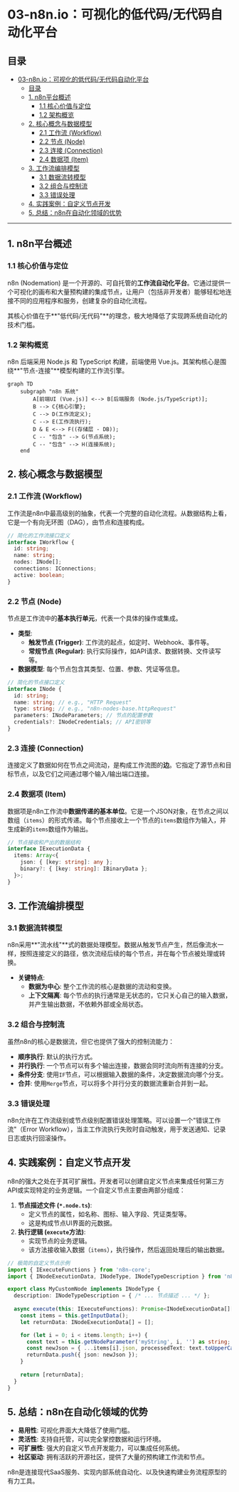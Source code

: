 # 03-n8n.io：可视化的低代码/无代码自动化平台

## 目录

- [03-n8n.io：可视化的低代码/无代码自动化平台](#03-n8nio可视化的低代码无代码自动化平台)
  - [目录](#目录)
  - [1. n8n平台概述](#1-n8n平台概述)
    - [1.1 核心价值与定位](#11-核心价值与定位)
    - [1.2 架构概览](#12-架构概览)
  - [2. 核心概念与数据模型](#2-核心概念与数据模型)
    - [2.1 工作流 (Workflow)](#21-工作流-workflow)
    - [2.2 节点 (Node)](#22-节点-node)
    - [2.3 连接 (Connection)](#23-连接-connection)
    - [2.4 数据项 (Item)](#24-数据项-item)
  - [3. 工作流编排模型](#3-工作流编排模型)
    - [3.1 数据流转模型](#31-数据流转模型)
    - [3.2 组合与控制流](#32-组合与控制流)
    - [3.3 错误处理](#33-错误处理)
  - [4. 实践案例：自定义节点开发](#4-实践案例自定义节点开发)
  - [5. 总结：n8n在自动化领域的优势](#5-总结n8n在自动化领域的优势)

---

## 1. n8n平台概述

### 1.1 核心价值与定位

n8n (Nodemation) 是一个开源的、可自托管的**工作流自动化平台**。它通过提供一个可视化的画布和大量预构建的集成节点，让用户（包括非开发者）能够轻松地连接不同的应用程序和服务，创建复杂的自动化流程。

其核心价值在于**"低代码/无代码"**的理念，极大地降低了实现跨系统自动化的技术门槛。

### 1.2 架构概览

n8n 后端采用 Node.js 和 TypeScript 构建，前端使用 Vue.js。其架构核心是围绕**"节点-连接"**模型构建的工作流引擎。

```mermaid
graph TD
    subgraph "n8n 系统"
        A[前端UI (Vue.js)] <--> B[后端服务 (Node.js/TypeScript)];
        B --> C{核心引擎};
        C --> D(工作流定义);
        C --> E(工作流执行);
        D & E <--> F((存储层 - DB));
        C -- "包含" --> G(节点系统);
        C -- "包含" --> H(连接系统);
    end
```

## 2. 核心概念与数据模型

### 2.1 工作流 (Workflow)

工作流是n8n中最高级别的抽象，代表一个完整的自动化流程。从数据结构上看，它是一个有向无环图（DAG），由节点和连接构成。

```typescript
// 简化的工作流接口定义
interface IWorkflow {
  id: string;
  name: string;
  nodes: INode[];
  connections: IConnections;
  active: boolean;
}
```

### 2.2 节点 (Node)

节点是工作流中的**基本执行单元**，代表一个具体的操作或集成。

- **类型**:
  - **触发节点 (Trigger)**: 工作流的起点，如定时、Webhook、事件等。
  - **常规节点 (Regular)**: 执行实际操作，如API请求、数据转换、文件读写等。
- **数据模型**: 每个节点包含其类型、位置、参数、凭证等信息。

```typescript
// 简化的节点接口定义
interface INode {
  id: string;
  name: string; // e.g., "HTTP Request"
  type: string; // e.g., "n8n-nodes-base.httpRequest"
  parameters: INodeParameters; // 节点的配置参数
  credentials?: INodeCredentials; // API密钥等
}
```

### 2.3 连接 (Connection)

连接定义了数据如何在节点之间流动，是构成工作流图的**边**。它指定了源节点和目标节点，以及它们之间通过哪个输入/输出端口连接。

### 2.4 数据项 (Item)

数据项是n8n工作流中**数据传递的基本单位**。它是一个JSON对象，在节点之间以数组（`items`）的形式传递。每个节点接收上一个节点的`items`数组作为输入，并生成新的`items`数组作为输出。

```typescript
// 节点接收和产出的数据结构
interface IExecutionData {
  items: Array<{
    json: { [key: string]: any };
    binary?: { [key: string]: IBinaryData };
  }>;
}
```

## 3. 工作流编排模型

### 3.1 数据流转模型

n8n采用**"流水线"**式的数据处理模型。数据从触发节点产生，然后像流水一样，按照连接定义的路径，依次流经后续的每个节点，并在每个节点被处理或转换。

- **关键特点**:
  - **数据为中心**: 整个工作流的核心是数据的流动和变换。
  - **上下文隔离**: 每个节点的执行通常是无状态的，它只关心自己的输入数据，并产生输出数据，不依赖外部或全局状态。

### 3.2 组合与控制流

虽然n8n的核心是数据流，但它也提供了强大的控制流能力：

- **顺序执行**: 默认的执行方式。
- **并行执行**: 一个节点可以有多个输出连接，数据会同时流向所有连接的分支。
- **条件分支**: 使用`IF`节点，可以根据输入数据的条件，决定数据流向哪个分支。
- **合并**: 使用`Merge`节点，可以将多个并行分支的数据流重新合并到一起。

### 3.3 错误处理

n8n允许在工作流级别或节点级别配置错误处理策略。可以设置一个"错误工作流"（Error Workflow），当主工作流执行失败时自动触发，用于发送通知、记录日志或执行回滚操作。

## 4. 实践案例：自定义节点开发

n8n的强大之处在于其可扩展性。开发者可以创建自定义节点来集成任何第三方API或实现特定的业务逻辑。一个自定义节点主要由两部分组成：

1. **节点描述文件 (`*.node.ts`)**:
    - 定义节点的属性，如名称、图标、输入字段、凭证类型等。
    - 这是构成节点UI界面的元数据。
2. **执行逻辑 (`execute`方法)**:
    - 实现节点的业务逻辑。
    - 该方法接收输入数据（`items`），执行操作，然后返回处理后的输出数据。

```typescript
// 极简的自定义节点示例
import { IExecuteFunctions } from 'n8n-core';
import { INodeExecutionData, INodeType, INodeTypeDescription } from 'n8n-workflow';

export class MyCustomNode implements INodeType {
  description: INodeTypeDescription = { /* ... 节点描述 ... */ };
  
  async execute(this: IExecuteFunctions): Promise<INodeExecutionData[][]> {
    const items = this.getInputData();
    let returnData: INodeExecutionData[] = [];

    for (let i = 0; i < items.length; i++) {
      const text = this.getNodeParameter('myString', i, '') as string;
      const newJson = { ...items[i].json, processedText: text.toUpperCase() };
      returnData.push({ json: newJson });
    }
    
    return [returnData];
  }
}
```

## 5. 总结：n8n在自动化领域的优势

- **易用性**: 可视化界面大大降低了使用门槛。
- **灵活性**: 支持自托管，可以完全掌控数据和运行环境。
- **可扩展性**: 强大的自定义节点开发能力，可以集成任何系统。
- **社区驱动**: 拥有活跃的开源社区，提供了大量的预构建工作流和节点。

n8n是连接现代SaaS服务、实现内部系统自动化、以及快速构建业务流程原型的有力工具。
